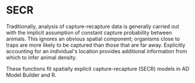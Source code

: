 # SECR

Traditionally, analysis of capture-recapture data is generally carried out with the implicit assumption of constant capture probability between animals. This ignores an obvious spatial component; organisms close to traps are more likely to be captured than those that are far away. Explicitly accounting for an individual's location provides additional information from which to infer animal density. 

These functions fit spatially explicit capture-recapture (SECR) models in AD Model Builder and R.